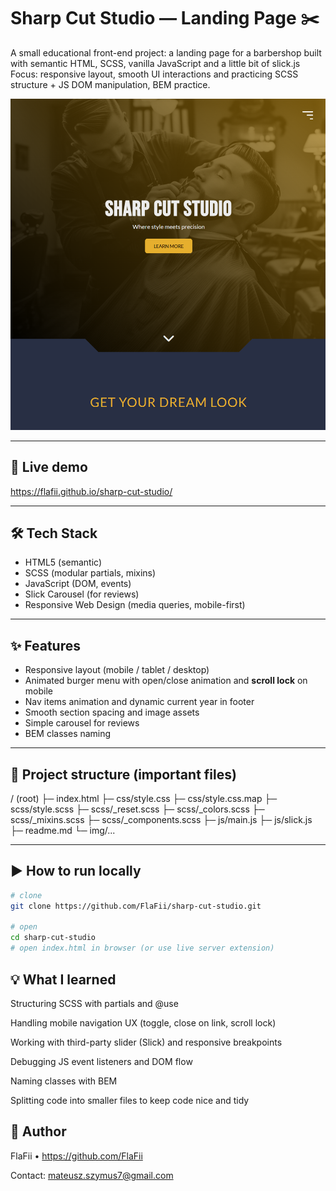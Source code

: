 # Sharp Cut Studio — Landing Page ✂️

A small educational front-end project: a landing page for a barbershop built with semantic HTML, SCSS, vanilla JavaScript and a little bit of slick.js  
Focus: responsive layout, smooth UI interactions and practicing SCSS structure + JS DOM manipulation, BEM practice.

![Demo screenshot](./img/demo-screenshot.png)

---

## 🔗 Live demo

https://flafii.github.io/sharp-cut-studio/

---

## 🛠 Tech Stack

- HTML5 (semantic)
- SCSS (modular partials, mixins)
- JavaScript (DOM, events)
- Slick Carousel (for reviews)
- Responsive Web Design (media queries, mobile-first)

---

## ✨ Features

- Responsive layout (mobile / tablet / desktop)
- Animated burger menu with open/close animation and **scroll lock** on mobile
- Nav items animation and dynamic current year in footer
- Smooth section spacing and image assets
- Simple carousel for reviews
- BEM classes naming

---

## 📂 Project structure (important files)

/ (root)
├─ index.html
├─ css/style.css
├─ css/style.css.map
├─ scss/style.scss
├─ scss/\_reset.scss
├─ scss/\_colors.scss
├─ scss/\_mixins.scss
├─ scss/\_components.scss
├─ js/main.js
├─ js/slick.js
├─ readme.md
└─ img/...

---

## ▶️ How to run locally

```bash
# clone
git clone https://github.com/FlaFii/sharp-cut-studio.git

# open
cd sharp-cut-studio
# open index.html in browser (or use live server extension)
```

## 💡 What I learned

Structuring SCSS with partials and @use

Handling mobile navigation UX (toggle, close on link, scroll lock)

Working with third-party slider (Slick) and responsive breakpoints

Debugging JS event listeners and DOM flow

Naming classes with BEM

Splitting code into smaller files to keep code nice and tidy

## 👤 Author

FlaFii • https://github.com/FlaFii

Contact: mateusz.szymus7@gmail.com
